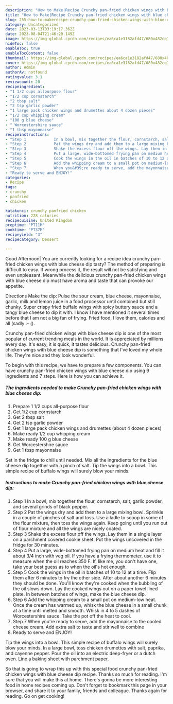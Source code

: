 ```yaml
---
description: "How to Make|Recipe Crunchy pan-fried chicken wings with blue cheese dip {That is Special"
title: "How to Make|Recipe Crunchy pan-fried chicken wings with blue cheese dip {That is Special"
slug: 255-how-to-makerecipe-crunchy-pan-fried-chicken-wings-with-blue-cheese-dip-that-is-special
category: Uncategorized
date: 2023-03-13T03:19:17.362Z
date: 2023-08-04T21:46:20.149Z
image: https://img-global.cpcdn.com/recipes/ea6ca1e3182afd47/680x482cq70/crunchy-pan-fried-chicken-wings-with-blue-cheese-dip-recipe-main-photo.jpg
hideToc: false
enableToc: true
enableTocContent: false
thumbnail: https://img-global.cpcdn.com/recipes/ea6ca1e3182afd47/680x482cq70/crunchy-pan-fried-chicken-wings-with-blue-cheese-dip-recipe-main-photo.jpg
cover: https://img-global.cpcdn.com/recipes/ea6ca1e3182afd47/680x482cq70/crunchy-pan-fried-chicken-wings-with-blue-cheese-dip-recipe-main-photo.jpg
author: Admin
authorAv: notfound
ratingvalue: 3.1
reviewcount: 20
recipeingredient:
- "1 1/2 cups allpurpose flour"
- "1/2 cup cornstarch"
- "2 tbsp salt"
- "2 tsp garlic powder"
- "1 large pack chicken wings and drumettes about 4 dozen pieces"
- "1/2 cup whipping cream"
- "100 g blue cheese"
- " Worcestershire sauce"
- "1 tbsp mayonnaise"
recipeinstructions:
- "Step 1            In a bowl, mix together the flour, cornstarch, salt, garlic powder, and several grinds of black pepper."
- "Step 2            Pat the wings dry and add them to a large mixing bowl. Sprinkle in a couple of pinches of salt and toss. Use a ladle to scoop in some of the flour mixture, then toss the wings again. Keep going until you run out of flour mixture and all the wings are nicely coated."
- "Step 3            Shake the excess flour off the wings. Lay them in a single layer on a parchment covered cookie sheet. Put the wings uncovered in the fridge for 30 minutes."
- "Step 4            Put a large, wide-bottomed frying pan on medium heat and fill it about 3/4 inch with veg oil. If you have a frying thermometer, use it to measure when the oil reaches 350 F. If, like me, you don&#39;t have one, take your best guess as to when the oil&#39;s hot enough."
- "Step 5            Cook the wings in the oil in batches of 10 to 12 at a time. Flip them after 6 minutes to fry the other side. After about another 6 minutes they should be done. You&#39;ll know they&#39;re cooked when the bubbling of the oil slows down. Lay the cooked wings out on a paper towel lined plate. In between batches of wings, make the blue cheese dip."
- "Step 6            Add the whipping cream to a small pot on medium-low heat. Once the cream has warmed up, whisk the blue cheese in a small chunk at a time until melted and smooth. Whisk in 4 to 5 dashes of Worcestershire sauce. Take the pot off the heat to cool."
- "Step 7            When you&#39;re ready to serve, add the mayonnaise to the cooled cheese cream. Add extra salt to taste and stir well to combine"
- "Ready to serve and ENJOY!"
categories:
- Recipe
tags:
- crunchy
- panfried
- chicken

katakunci: crunchy panfried chicken 
nutrition: 228 calories
recipecuisine: United Kingdom
preptime: "PT11M"
cooktime: "PT37M"
recipeyield: "3"
recipecategory: Dessert

---
```



Good Afternoon| You are currently looking for a recipe idea crunchy pan-fried chicken wings with blue cheese dip tasty? The method of preparing is difficult to easy. If wrong process it, the result will not be satisfying and even unpleasant. Meanwhile the delicious crunchy pan-fried chicken wings with blue cheese dip must have aroma and taste that can provoke our appetite.





Directions Make the dip: Pulse the sour cream, blue cheese, mayonnaise, garlic, milk and lemon juice in a food processor until combined but still chunky. Super crispy fried buffalo wings with spicy buttery sauce and a tangy blue cheese to dip it with. I know I have mentioned it several times before that I am not a big fan of frying. Fried food, I love them, calories and all (sadly :- ().

Crunchy pan-fried chicken wings with blue cheese dip is one of the most popular of current trending meals in the world. It is appreciated by millions every day. It's easy, it is quick, it tastes delicious. Crunchy pan-fried chicken wings with blue cheese dip is something that I've loved my whole life. They're nice and they look wonderful.


To begin with this recipe, we have to prepare a few components. You can have crunchy pan-fried chicken wings with blue cheese dip using 9 ingredients and 7 steps. Here is how you can achieve it.

<!--inarticleads1-->

##### The ingredients needed to make Crunchy pan-fried chicken wings with blue cheese dip:

1. Prepare 1 1/2 cups all-purpose flour
1. Get 1/2 cup cornstarch
1. Get 2 tbsp salt
1. Get 2 tsp garlic powder
1. Get 1 large pack chicken wings and drumettes (about 4 dozen pieces)
1. Make ready 1/2 cup whipping cream
1. Make ready 100 g blue cheese
1. Get  Worcestershire sauce
1. Get 1 tbsp mayonnaise


Set in the fridge to chill until needed. Mix all the ingredients for the blue cheese dip together with a pinch of salt. Tip the wings into a bowl. This simple recipe of buffalo wings will surely blow your minds. 

<!--inarticleads2-->

##### Instructions to make Crunchy pan-fried chicken wings with blue cheese dip:

1. Step 1            In a bowl, mix together the flour, cornstarch, salt, garlic powder, and several grinds of black pepper.
1. Step 2            Pat the wings dry and add them to a large mixing bowl. Sprinkle in a couple of pinches of salt and toss. Use a ladle to scoop in some of the flour mixture, then toss the wings again. Keep going until you run out of flour mixture and all the wings are nicely coated.
1. Step 3            Shake the excess flour off the wings. Lay them in a single layer on a parchment covered cookie sheet. Put the wings uncovered in the fridge for 30 minutes.
1. Step 4            Put a large, wide-bottomed frying pan on medium heat and fill it about 3/4 inch with veg oil. If you have a frying thermometer, use it to measure when the oil reaches 350 F. If, like me, you don&#39;t have one, take your best guess as to when the oil&#39;s hot enough.
1. Step 5            Cook the wings in the oil in batches of 10 to 12 at a time. Flip them after 6 minutes to fry the other side. After about another 6 minutes they should be done. You&#39;ll know they&#39;re cooked when the bubbling of the oil slows down. Lay the cooked wings out on a paper towel lined plate. In between batches of wings, make the blue cheese dip.
1. Step 6            Add the whipping cream to a small pot on medium-low heat. Once the cream has warmed up, whisk the blue cheese in a small chunk at a time until melted and smooth. Whisk in 4 to 5 dashes of Worcestershire sauce. Take the pot off the heat to cool.
1. Step 7            When you&#39;re ready to serve, add the mayonnaise to the cooled cheese cream. Add extra salt to taste and stir well to combine
1. Ready to serve and ENJOY!

Tip the wings into a bowl. This simple recipe of buffalo wings will surely blow your minds. In a large bowl, toss chicken drumettes with salt, paprika, and cayenne pepper. Pour the oil into an electric deep-fryer or a dutch oven. Line a baking sheet with parchment paper. 

So that is going to wrap this up with this special food crunchy pan-fried chicken wings with blue cheese dip recipe. Thanks so much for reading. I'm sure that you will make this at home. There's gonna be more interesting food in home recipes coming up. Don't forget to bookmark this page in your browser, and share it to your family, friends and colleague. Thanks again for reading. Go on get cooking!
